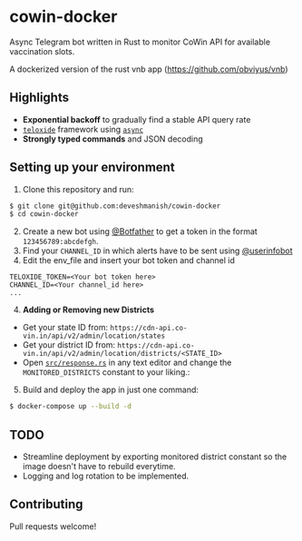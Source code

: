 # cowin-docker

Async Telegram bot written in Rust to monitor CoWin API for available vaccination slots.

A dockerized version of the rust vnb app (https://github.com/obviyus/vnb)

## Highlights
- **Exponential backoff** to gradually find a stable API query rate 
- [`teloxide`](https://github.com/teloxide/teloxide) framework using [`async`](https://rust-lang.github.io/async-book/01_getting_started/01_chapter.html)
- **Strongly typed commands** and JSON decoding

## Setting up your environment
 1. Clone this repository and run:
 ```bash
$ git clone git@github.com:deveshmanish/cowin-docker
$ cd cowin-docker
```
 2. Create a new bot using [@Botfather](https://t.me/botfather) to get a token in the format `123456789:abcdefgh`.
 3. Find your `CHANNEL_ID` in which alerts have to be sent using [@userinfobot](https://t.me/userinfobot)
 4. Edit the env_file and insert your bot token and channel id
```
TELOXIDE_TOKEN=<Your bot token here>
CHANNEL_ID=<Your channel_id here>
...
```
 4. **Adding or Removing new Districts**
- Get your state ID from: `https://cdn-api.co-vin.in/api/v2/admin/location/states`
- Get your district ID from: `https://cdn-api.co-vin.in/api/v2/admin/location/districts/<STATE_ID>`
- Open [`src/response.rs`](https://github.com/obviyus/vnb/blob/10cea6a460f52818730a1297c06239acd13dc692/src/response.rs#L45) in any text editor and change the `MONITORED_DISTRICTS` constant to your liking.:
5. Build and deploy the app in just one command:
```bash
$ docker-compose up --build -d
```

## TODO
- Streamline deployment by exporting monitored district constant so the image doesn't have to rebuild everytime.
- Logging and log rotation to be implemented.

## Contributing
Pull requests welcome!
